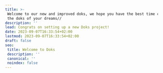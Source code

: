 ```yaml
---
title: >-
 Welcome to our new and improved doks, we hope you have the best time creating
 the doks of your dreams//
description: ''
lead: Congrats on setting up a new Doks project!
date: 2023-09-07T16:33:54+02:00
lastmod: 2023-09-07T16:33:54+02:00
draft: false
seo:
 title: Welcome to Doks
 description: ''
 canonical: ''
 noindex: false
---
```

